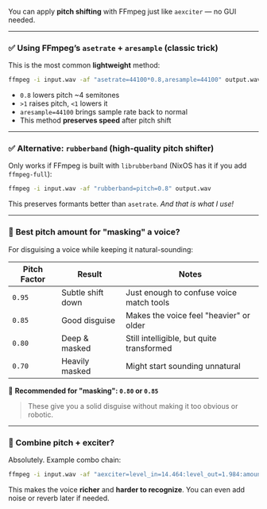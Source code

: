 You can apply **pitch shifting** with FFmpeg just like `aexciter` — no GUI needed.

---

### ✅ **Using FFmpeg’s `asetrate` + `aresample` (classic trick)**

This is the most common **lightweight** method:

```bash
ffmpeg -i input.wav -af "asetrate=44100*0.8,aresample=44100" output.wav
```

* `0.8` lowers pitch \~4 semitones
* `>1` raises pitch, `<1` lowers it
* `aresample=44100` brings sample rate back to normal
* This method **preserves speed** after pitch shift

---

### ✅ **Alternative: `rubberband` (high-quality pitch shifter)**

Only works if FFmpeg is built with `librubberband` (NixOS has it if you add `ffmpeg-full`):

```bash
ffmpeg -i input.wav -af "rubberband=pitch=0.8" output.wav
```

This preserves formants better than `asetrate`. *And that is what I use!*

---

### 🤫 **Best pitch amount for "masking" a voice?**

For disguising a voice while keeping it natural-sounding:

| Pitch Factor | Result            | Notes                                     |
| ------------ | ----------------- | ----------------------------------------- |
| `0.95`       | Subtle shift down | Just enough to confuse voice match tools  |
| `0.85`       | Good disguise     | Makes the voice feel "heavier" or older   |
| `0.80`       | Deep & masked     | Still intelligible, but quite transformed |
| `0.70`       | Heavily masked    | Might start sounding unnatural            |

🎯 **Recommended for "masking": `0.80` or `0.85`**

> These give you a solid disguise without making it too obvious or robotic.

---

### 🧪 Combine pitch + exciter?

Absolutely. Example combo chain:

```bash
ffmpeg -i input.wav -af "aexciter=level_in=14.464:level_out=1.984:amount=1:drive=8.5:blend=0:freq=7500:ceil=9999,rubberband=pitch=0.80" output.wav
```

This makes the voice **richer** and **harder to recognize**. You can even add noise or reverb later if needed.

